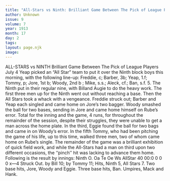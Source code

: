 ```yaml
---
title: "All-Stars vs Ninth: Brilliant Game Between The Pick of League Players"
author: Unknown
issue: 9
volume: 7
year: 1913
month: 17
day: 2
tags:
layout: page.njk
image:
---
```

ALL-STARS vs NINTH    Brilliant Game Between The Pick of League Players    July 4    Yeap picked an “All Star” team to put it over the Ninth block boys this morning, with the following line-up: Freddie, c; Barber, 3b; Yeap, 1.f; Tommy, p; Jore, 1st b; Woody, 2nd b ; Mike, s.s.; Aleck, cf.; Ban, s.f. 5. The Ninth put in their regular nine, with Billand Augie to do the heavy work. The first three men up for the Ninth went out without reaching a base. Then the All Stars took a whack with a vengeance. Freddie struck out; Barber and Yeap each singled and came home on Jore’s two bagger. Woody smashed the ball for two bases, sending in Jore and came home himself on Rube’s error. Total for the inning and the game, 4 runs, for throughout the remainder of the session, despite their struggles, they were unable to get a man across the home plate. In the third, Eggie found the ball for two bags and came in on Woody’s error. In the fifth Tommy, who had been pitching the game of his life, up to this time, walked three men, two of whom came home on Rube’s single. The remainder of the game was a brilliant exhibition of quick field work, and while the All-Stars had a man on third upon two different occasions, the ‘‘pinch’’ hit was lacking to advance them home. Following is the result by innings: Ninth O. Oa Te Oe Ws AllStar 40 00:0 0 0 0 x—4 Struck Out. by Bill 10; by Tommy 11; Hits, Ninth 5, All Stars 7. Two base hits, Jore, Woody and Eggie. Three base hits, Ban. Umpires, Mack and Hank. 

